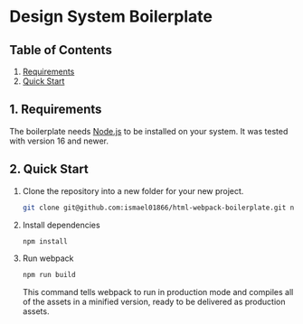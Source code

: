 # Design System Boilerplate

## Table of Contents

1. [Requirements](#1-requirements)
2. [Quick Start](#2-quick-start)

## 1. Requirements

The boilerplate needs [Node.js](https://nodejs.org/en/) to be installed on your system.
It was tested with version 16 and newer.

## 2. Quick Start

1. Clone the repository into a new folder for your new project.

   ```bash
   git clone git@github.com:ismael01866/html-webpack-boilerplate.git new-project
   ```

2. Install dependencies

   ```bash
   npm install
   ```

5. Run webpack

   ```bash
   npm run build
   ```

   This command tells webpack to run in production mode and compiles all of the assets in a minified version, ready to be delivered as production assets.
